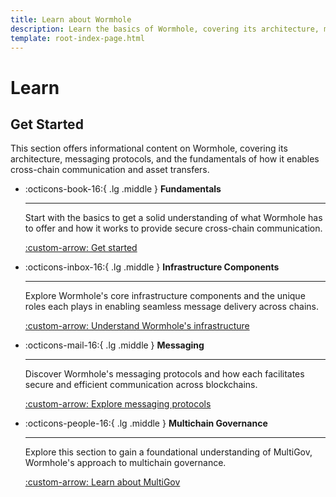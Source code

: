 ```yaml
---
title: Learn about Wormhole
description: Learn the basics of Wormhole, covering its architecture, messaging protocols, and how it enables cross-chain communication and asset transfers.
template: root-index-page.html
---
```


# Learn

## Get Started

This section offers informational content on Wormhole, covering its architecture, messaging protocols, and the fundamentals of how it enables cross-chain communication and asset transfers.

<div class="grid cards" markdown>

-   :octicons-book-16:{ .lg .middle } **Fundamentals**

    ---

    Start with the basics to get a solid understanding of what Wormhole has to offer and how it works to provide secure cross-chain communication.

    [:custom-arrow: Get started](/docs/learn/fundamentals/)

-   :octicons-inbox-16:{ .lg .middle } **Infrastructure Components**

    ---

    Explore Wormhole's core infrastructure components and the unique roles each plays in enabling seamless message delivery across chains.

    [:custom-arrow: Understand Wormhole's infrastructure](/docs/learn/infrastructure/)

-   :octicons-mail-16:{ .lg .middle } **Messaging**

    ---

    Discover Wormhole's messaging protocols and how each facilitates secure and efficient communication across blockchains.

    [:custom-arrow: Explore messaging protocols](/docs/learn/messaging/)

-   :octicons-people-16:{ .lg .middle } **Multichain Governance**

    ---

    Explore this section to gain a foundational understanding of MultiGov, Wormhole's approach to multichain governance.

    [:custom-arrow: Learn about MultiGov](/docs/learn/governance/)

</div>
